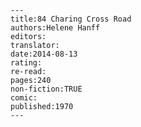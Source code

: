 
    ---
    title:84 Charing Cross Road
    authors:Helene Hanff
    editors:
    translator:
    date:2014-08-13
    rating:
    re-read:
    pages:240
    non-fiction:TRUE
    comic:
    published:1970
    ---

    